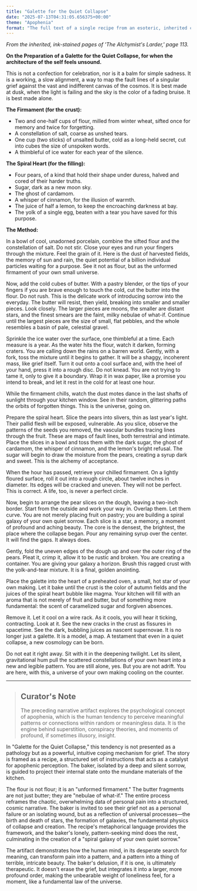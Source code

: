 ```yaml
---
title: "Galette for the Quiet Collapse"
date: "2025-07-13T04:31:05.656375+00:00"
theme: "Apophenia"
format: "The full text of a single recipe from an esoteric, inherited cookbook, including ingredient list and instructions."
---
```




*From the inherited, ink-stained pages of 'The Alchymist's Larder,' page 113.*

**On the Preparation of a Galette for the Quiet Collapse, for when the architecture of the self feels unsound.**

This is not a confection for celebration, nor is it a balm for simple sadness. It is a working, a slow alignment, a way to map the fault lines of a singular grief against the vast and indifferent canvas of the cosmos. It is best made at dusk, when the light is failing and the sky is the color of a fading bruise. It is best made alone.

**The Firmament (for the crust):**

*   Two and one-half cups of flour, milled from winter wheat, sifted once for memory and twice for forgetting.
*   A constellation of salt, coarse as unshed tears.
*   One cup (two sticks) of unsalted butter, cold as a long-held secret, cut into cubes the size of unspoken words.
*   A thimbleful of ice water for each year of the silence.

**The Spiral Heart (for the filling):**

*   Four pears, of a kind that hold their shape under duress, halved and cored of their harder truths.
*   Sugar, dark as a new moon sky.
*   The ghost of cardamom.
*   A whisper of cinnamon, for the illusion of warmth.
*   The juice of half a lemon, to keep the encroaching darkness at bay.
*   The yolk of a single egg, beaten with a tear you have saved for this purpose.

**The Method:**

In a bowl of cool, unadorned porcelain, combine the sifted flour and the constellation of salt. Do not stir. Close your eyes and run your fingers through the mixture. Feel the grain of it. Here is the dust of harvested fields, the memory of sun and rain, the quiet potential of a billion individual particles waiting for a purpose. See it not as flour, but as the unformed firmament of your own small universe.

Now, add the cold cubes of butter. With a pastry blender, or the tips of your fingers if you are brave enough to touch the cold, cut the butter into the flour. Do not rush. This is the delicate work of introducing sorrow into the everyday. The butter will resist, then yield, breaking into smaller and smaller pieces. Look closely. The larger pieces are moons, the smaller are distant stars, and the finest smears are the faint, milky nebulae of what-if. Continue until the largest pieces are the size of small, flat pebbles, and the whole resembles a basin of pale, celestial gravel.

Sprinkle the ice water over the surface, one thimbleful at a time. Each measure is a year. As the water hits the flour, watch it darken, forming craters. You are calling down the rains on a barren world. Gently, with a fork, toss the mixture until it begins to gather. It will be a shaggy, incoherent mass, like grief itself. Turn it out onto a cool surface and, with the heel of your hand, press it into a rough disc. Do not knead. You are not trying to tame it, only to give it a boundary. Wrap it in wax paper, like a promise you intend to break, and let it rest in the cold for at least one hour.

While the firmament chills, watch the dust motes dance in the last shafts of sunlight through your kitchen window. See in their random, glittering paths the orbits of forgotten things. This is the universe, going on.

Prepare the spiral heart. Slice the pears into slivers, thin as last year's light. Their pallid flesh will be exposed, vulnerable. As you slice, observe the patterns of the seeds you removed, the vascular bundles tracing lines through the fruit. These are maps of fault lines, both terrestrial and intimate. Place the slices in a bowl and toss them with the dark sugar, the ghost of cardamom, the whisper of cinnamon, and the lemon's bright refusal. The sugar will begin to draw the moisture from the pears, creating a syrup dark and sweet. This is the alchemy of acceptance.

When the hour has passed, retrieve your chilled firmament. On a lightly floured surface, roll it out into a rough circle, about twelve inches in diameter. Its edges will be cracked and uneven. They will not be perfect. This is correct. A life, too, is never a perfect circle.

Now, begin to arrange the pear slices on the dough, leaving a two-inch border. Start from the outside and work your way in. Overlap them. Let them curve. You are not merely placing fruit on pastry; you are building a spiral galaxy of your own quiet sorrow. Each slice is a star, a memory, a moment of profound and aching beauty. The core is the densest, the brightest, the place where the collapse began. Pour any remaining syrup over the center. It will find the gaps. It always does.

Gently, fold the uneven edges of the dough up and over the outer ring of the pears. Pleat it, crimp it, allow it to be rustic and broken. You are creating a container. You are giving your galaxy a horizon. Brush this ragged crust with the yolk-and-tear mixture. It is a final, golden anointing.

Place the galette into the heart of a preheated oven, a small, hot star of your own making. Let it bake until the crust is the color of autumn fields and the juices of the spiral heart bubble like magma. Your kitchen will fill with an aroma that is not merely of fruit and butter, but of something more fundamental: the scent of caramelized sugar and forgiven absences.

Remove it. Let it cool on a wire rack. As it cools, you will hear it ticking, contracting. Look at it. See the new cracks in the crust as fissures in spacetime. See the dark, bubbling juices as nascent supernovae. It is no longer just a galette. It is a model, a map. A testament that even in a quiet collapse, a new cosmology can be born.

Do not eat it right away. Sit with it in the deepening twilight. Let its silent, gravitational hum pull the scattered constellations of your own heart into a new and legible pattern. You are still alone, yes. But you are not adrift. You are here, with this, a universe of your own making cooling on the counter.

---

> ## Curator's Note
>
> The preceding narrative artifact explores the psychological concept of apophenia, which is the human tendency to perceive meaningful patterns or connections within random or meaningless data. It is the engine behind superstition, conspiracy theories, and moments of profound, if sometimes illusory, insight.

In "Galette for the Quiet Collapse," this tendency is not presented as a pathology but as a powerful, intuitive coping mechanism for grief. The story is framed as a recipe, a structured set of instructions that acts as a catalyst for apophenic perception. The baker, isolated by a deep and silent sorrow, is guided to project their internal state onto the mundane materials of the kitchen.

The flour is not flour; it is an "unformed firmament." The butter fragments are not just butter; they are "nebulae of what-if." The entire process reframes the chaotic, overwhelming data of personal pain into a structured, cosmic narrative. The baker is invited to see their grief not as a personal failure or an isolating wound, but as a reflection of universal processes—the birth and death of stars, the formation of galaxies, the fundamental physics of collapse and creation. The recipe's metaphorical language provides the framework, and the baker's lonely, pattern-seeking mind does the rest, culminating in the creation of a "spiral galaxy of your own quiet sorrow."

The artifact demonstrates how the human mind, in its desperate search for meaning, can transform pain into a pattern, and a pattern into a thing of terrible, intricate beauty. The baker's delusion, if it is one, is ultimately therapeutic. It doesn't erase the grief, but integrates it into a larger, more profound order, making the unbearable weight of loneliness feel, for a moment, like a fundamental law of the universe.
